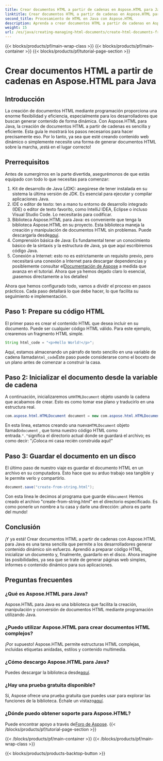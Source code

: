 ```yaml
---
title: Crear documentos HTML a partir de cadenas en Aspose.HTML para Java
linktitle: Crear documentos HTML a partir de cadenas en Aspose.HTML para Java
second_title: Procesamiento de HTML en Java con Aspose.HTML
description: Aprenda a crear documentos HTML a partir de cadenas en Aspose.HTML para Java con esta guía paso a paso.
weight: 15
url: /es/java/creating-managing-html-documents/create-html-documents-from-string/
---
```


{{< blocks/products/pf/main-wrap-class >}}
{{< blocks/products/pf/main-container >}}
{{< blocks/products/pf/tutorial-page-section >}}

# Crear documentos HTML a partir de cadenas en Aspose.HTML para Java

## Introducción
La creación de documentos HTML mediante programación proporciona una enorme flexibilidad y eficiencia, especialmente para los desarrolladores que buscan generar contenido de forma dinámica. Con Aspose.HTML para Java, la creación de documentos HTML a partir de cadenas es sencilla y eficiente. Esta guía le mostrará los pasos necesarios para hacer precisamente eso. Por lo tanto, ya sea que esté creando contenido web dinámico o simplemente necesite una forma de generar documentos HTML sobre la marcha, ¡está en el lugar correcto!
## Prerrequisitos
Antes de sumergirnos en la parte divertida, asegurémonos de que estás equipado con todo lo que necesitas para comenzar:
1. Kit de desarrollo de Java (JDK): asegúrese de tener instalada en su sistema la última versión de JDK. Es esencial para ejecutar y compilar aplicaciones Java.
2. IDE o editor de texto: ten a mano tu entorno de desarrollo integrado (IDE) o editor de texto favorito, como IntelliJ IDEA, Eclipse o incluso Visual Studio Code. Lo necesitarás para codificar.
3.  Biblioteca Aspose.HTML para Java: es conveniente que tenga la biblioteca Aspose.HTML en su proyecto. Esta biblioteca maneja la creación y manipulación de documentos HTML sin problemas. Puede descargarla desde[aquí](https://releases.aspose.com/html/java/).
4. Comprensión básica de Java: Es fundamental tener un conocimiento básico de la sintaxis y la estructura de Java, ya que aquí escribiremos código Java.
5.  Conexión a Internet: esto no es estrictamente un requisito previo, pero necesitará una conexión a Internet para descargar dependencias y posiblemente consultar el[Documentación de Aspose](https://reference.aspose.com/html/java/) a medida que avanza en el tutorial.
Ahora que ya hemos dejado claro lo esencial, ¡pasemos directamente a los detalles!

Ahora que hemos configurado todo, vamos a dividir el proceso en pasos prácticos. Cada paso detallará lo que debe hacer, lo que facilita su seguimiento e implementación.
## Paso 1: Prepare su código HTML

El primer paso es crear el contenido HTML que desea incluir en su documento. Puede ser cualquier código HTML válido. Para este ejemplo, crearemos un fragmento HTML simple.
```java
String html_code = "<p>Hello World!</p>";
```
 Aquí, estamos almacenando un párrafo de texto sencillo en una variable de cadena llamada`html_code`Este paso puede considerarse como el boceto de un plano antes de comenzar a construir la casa.
## Paso 2: Inicializar el documento desde la variable de cadena

 A continuación, inicializaremos un`HTMLDocument` objeto usando la cadena que acabamos de crear. Esto es como tomar ese plano y traducirlo en una estructura real.
```java
com.aspose.html.HTMLDocument document = new com.aspose.html.HTMLDocument(html_code, ".");
```
 En esta línea, estamos creando una nueva`HTMLDocument` objeto llamado`document` , que toma nuestro código HTML como entrada.`"."`significa el directorio actual donde se guardará el archivo; es como decir: "¡Coloca mi casa recién construida aquí!"
## Paso 3: Guardar el documento en un disco

El último paso de nuestro viaje es guardar el documento HTML en un archivo en su computadora. Esto hace que su arduo trabajo sea tangible y le permite verlo y compartirlo.
```java
document.save("create-from-string.html");
```
 Con esta línea le decimos al programa que guarde el`document` Hemos creado el archivo "create-from-string.html" en el directorio especificado. Es como ponerle un nombre a tu casa y darle una dirección: ¡ahora es parte del mundo!
## Conclusión
¡Y ya está! Crear documentos HTML a partir de cadenas con Aspose.HTML para Java es una tarea sencilla que permite a los desarrolladores generar contenido dinámico sin esfuerzo. Aprendió a preparar código HTML, inicializar un documento y, finalmente, guardarlo en el disco. Ahora imagine las posibilidades, ya sea que se trate de generar páginas web simples, informes o contenido dinámico para sus aplicaciones.
## Preguntas frecuentes
### ¿Qué es Aspose.HTML para Java?
Aspose.HTML para Java es una biblioteca que facilita la creación, manipulación y conversión de documentos HTML mediante programación utilizando Java.
### ¿Puedo utilizar Aspose.HTML para crear documentos HTML complejos?
¡Por supuesto! Aspose.HTML permite estructuras HTML complejas, incluidas etiquetas anidadas, estilos y contenido multimedia.
### ¿Cómo descargo Aspose.HTML para Java?
 Puedes descargar la biblioteca desde[aquí](https://releases.aspose.com/html/java/).
### ¿Hay una prueba gratuita disponible?
 Sí, Aspose ofrece una prueba gratuita que puedes usar para explorar las funciones de la biblioteca. Échale un vistazo[aquí](https://releases.aspose.com/).
### ¿Dónde puedo obtener soporte para Aspose.HTML?
 Puede encontrar apoyo a través de[Foro de Aspose](https://forum.aspose.com/c/html/29).
{{< /blocks/products/pf/tutorial-page-section >}}

{{< /blocks/products/pf/main-container >}}
{{< /blocks/products/pf/main-wrap-class >}}

{{< blocks/products/products-backtop-button >}}
